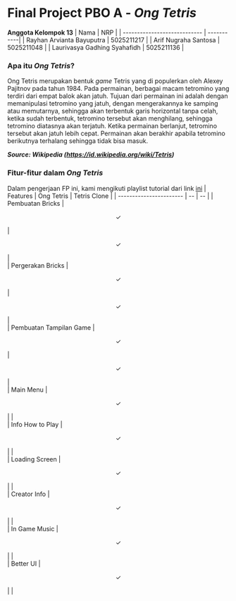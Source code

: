 # Final Project PBO A - **_Ong Tetris_**

**Anggota Kelompok 13**
| Nama                         | NRP        |
| ---------------------------- | -----------|
| Rayhan Arvianta Bayuputra    | 5025211217 |
| Arif Nugraha Santosa         | 5025211048 |
| Laurivasya Gadhing Syahafidh | 5025211136 |



### Apa itu **_Ong Tetris_**?
Ong Tetris merupakan bentuk _game_ Tetris yang di populerkan oleh Alexey Pajitnov pada tahun 1984.
Pada permainan, berbagai macam tetromino yang terdiri dari empat balok akan jatuh. Tujuan dari permainan ini adalah dengan memanipulasi tetromino yang jatuh, dengan mengerakannya ke samping atau memutarnya, sehingga akan terbentuk garis horizontal tanpa celah, ketika sudah terbentuk, tetromino tersebut akan menghilang, sehingga tetromino diatasnya akan terjatuh. Ketika permainan berlanjut, tetromino tersebut akan jatuh lebih cepat. Permainan akan berakhir apabila tetromino berikutnya terhalang sehingga tidak bisa masuk.

_**Source: Wikipedia (https://id.wikipedia.org/wiki/Tetris)**_

### Fitur-fitur dalam **_Ong Tetris_**
Dalam pengerjaan FP ini, kami mengikuti playlist tutorial dari link [ini](https://www.youtube.com/playlist?list=PLwsfVdfP_PPTMBJi_Jli6McfHr422URqO)
| Features                | Ong Tetris | Tetris Clone |
| ----------------------- | -- | -- |
| Pembuatan Bricks        | <p align="center"> ✓ </p> | <p align="center"> ✓ </p> |  
| Pergerakan Bricks       | <p align="center"> ✓ </p> | <p align="center"> ✓ </p> |  
| Pembuatan Tampilan Game | <p align="center"> ✓ </p> | <p align="center"> ✓ </p> |  
| Main Menu               | <p align="center"> ✓ </p> |   |  
| Info How to Play        | <p align="center"> ✓ </p> |   |  
| Loading Screen          | <p align="center"> ✓ </p> |   |  
| Creator Info            | <p align="center"> ✓ </p> |   |  
| In Game Music           | <p align="center"> ✓ </p> |   |  
| Better UI               | <p align="center"> ✓ </p> |   | 

